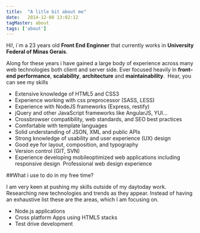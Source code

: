 ```yaml
---
title:  "A litle bit about me"
date:   2014-12-08 13:02:12
tagMaster: about
tags: ['about']
---
```


Hi!, i`m a 23 years old **Front End Enginner** that currently works in **University Federal of Minas Gerais**.

Along for these years i have gained a large body of experience across many web technologies both client and server side. Ever focused heavily in **front­end performance**, **scalability**, **architecture** and **maintainability**.
­
Hear, you can see my skills

* Extensive knowledge of HTML5 and CSS3
* Experience working with css preprocessor (SASS, LESS)
* Experience with NodeJS frameworks (Express, restify)
* jQuery and other JavaScript frameworks like AngularJS, YUI...
* Cross­browser compatibility, web standards, and SEO best practices
* Comfortable with template languages
* Solid understanding of JSON, XML and public APIs
* Strong knowledge of usability and user experience (UX) design
* Good eye for layout, composition, and typography
* Version control (GIT, SVN)
* Experience developing mobile­optimized web applications including responsive design ­ Professional web design experience

##What i use to do in my free time?

I am very keen at pushing my skills outside of my day­to­day work. Researching new technologies and trends as they appear. Instead of having an exhaustive list these are the areas, which I am focusing on.

* Node.js applications
* Cross platform Apps using HTML5 stacks
* Test drive development
